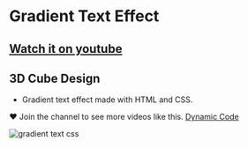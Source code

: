 # Gradient Text Effect
## [Watch it on youtube](https://youtu.be/gHaZ9fw_m14)
## 3D Cube Design
- Gradient text effect made with HTML and CSS.

❤ Join the channel to see more videos like this. [Dynamic Code](https://www.youtube.com/@dynamic_code)


![gradient text css](https://github.com/codigodinamico/gradient-text-css/assets/130683326/201cfd1d-3cf3-41e5-a5c0-934bdb8cd898)
